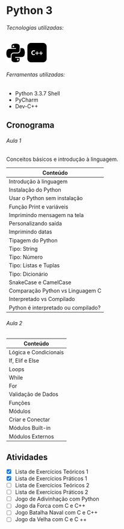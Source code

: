 # Python 3
###### Tecnologias utilizadas: 
![Python](python.png)
![C Plus Plus](c++.png)
###### Ferramentas utilizadas: 
- Python 3.3.7 Shell
- PyCharm
- Dev-C++
## Cronograma

###### Aula 1

Conceitos básicos e introdução à linguagem. 

| Conteúdo  |
| ------------- | 
| Introdução à linguagem  |                         
| Instalação do Python  |                           
| Usar o Python sem instalação  |         
| Função Print e variáveis  |
| Imprimindo mensagem na tela  |
| Personalizando saída  |
| Imprimindo datas  |
| Tipagem do Python  |
| Tipo: String |
| Tipo: Número |
| Tipo: Listas e Tuplas |
| Tipo: Dicionário |
| SnakeCase e CamelCase |
| Comparação Python vs Linguagem C |
| Interpretado vs Compilado |
| Python é interpretado ou compilado? |

###### Aula 2

| Conteúdo  |
| ------------- | 
| Lógica e Condicionais  |
| If, Elif e Else  |                                 
| Loops  |                                                      
| While  |                                                  
| For  |                                             
| Validação de Dados  |                                             
| Funções  |                                         
| Módulos  |
| Criar e Conectar |
| Módulos Built-in |
| Módulos Externos |

## Atividades
- [x] Lista de Exercícios Teóricos 1
- [x] Lista de Exercícios Práticos 1
- [ ] Lista de Exercícios Teóricos 2
- [ ] Lista de Exercícios Práticos 2  
- [ ] Jogo de Adivinhação com Python    
- [ ] Jogo  da Forca com C e C++
- [ ] Jogo Batalha Naval com C e C++ 
- [ ] Jogo da Velha com C e C ++ 
